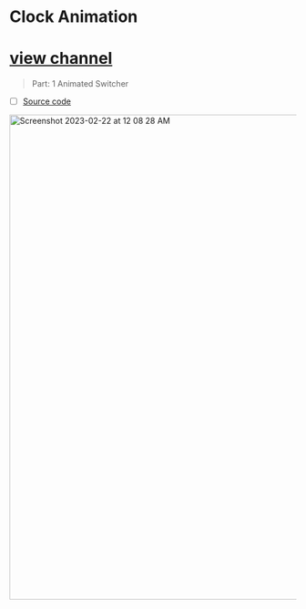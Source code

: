 # Clock Animation
 

# [view channel](https://www.youtube.com/@code_with_zeeshan/)
 <!-- ------------------------------------------------------ -->

> Part: 1 Animated Switcher

- [ ] [Source code](https://github.com/Zeeshan-progs/clock_animation/tree/main/lib)

<img width="851" alt="Screenshot 2023-02-22 at 12 08 28 AM" src="https://user-images.githubusercontent.com/67018643/220434197-09e4cbeb-a7f2-4938-a701-f34c34a30d9a.png">



# 

